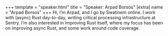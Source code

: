 +++
template = "speaker.html"
title = "Speaker: Arpad Borsos"
[extra]
  name = "Arpad Borsos"
+++
Hi, I’m Arpad, and I go by Swatinem online. I work with (async) Rust day-to-day, writing critical processing infrastructure at Sentry. I’m also interested in improving Rust itself, where my focus has been on improving async Rust, and some work around code coverage.